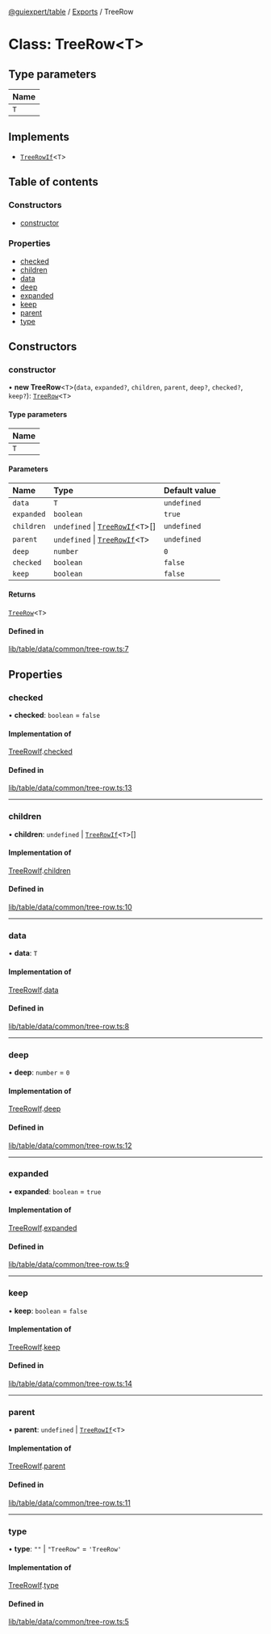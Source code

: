 [@guiexpert/table](../README.md) / [Exports](../modules.md) / TreeRow

# Class: TreeRow\<T\>

## Type parameters

| Name |
| :------ |
| `T` |

## Implements

- [`TreeRowIf`](../interfaces/TreeRowIf.md)\<`T`\>

## Table of contents

### Constructors

- [constructor](TreeRow.md#constructor)

### Properties

- [checked](TreeRow.md#checked)
- [children](TreeRow.md#children)
- [data](TreeRow.md#data)
- [deep](TreeRow.md#deep)
- [expanded](TreeRow.md#expanded)
- [keep](TreeRow.md#keep)
- [parent](TreeRow.md#parent)
- [type](TreeRow.md#type)

## Constructors

### constructor

• **new TreeRow**\<`T`\>(`data`, `expanded?`, `children`, `parent`, `deep?`, `checked?`, `keep?`): [`TreeRow`](TreeRow.md)\<`T`\>

#### Type parameters

| Name |
| :------ |
| `T` |

#### Parameters

| Name | Type | Default value |
| :------ | :------ | :------ |
| `data` | `T` | `undefined` |
| `expanded` | `boolean` | `true` |
| `children` | `undefined` \| [`TreeRowIf`](../interfaces/TreeRowIf.md)\<`T`\>[] | `undefined` |
| `parent` | `undefined` \| [`TreeRowIf`](../interfaces/TreeRowIf.md)\<`T`\> | `undefined` |
| `deep` | `number` | `0` |
| `checked` | `boolean` | `false` |
| `keep` | `boolean` | `false` |

#### Returns

[`TreeRow`](TreeRow.md)\<`T`\>

#### Defined in

[lib/table/data/common/tree-row.ts:7](https://github.com/guiexperttable/ge-table/blob/7d8ffe2/libs/table/src/lib/table/data/common/tree-row.ts#L7)

## Properties

### checked

• **checked**: `boolean` = `false`

#### Implementation of

[TreeRowIf](../interfaces/TreeRowIf.md).[checked](../interfaces/TreeRowIf.md#checked)

#### Defined in

[lib/table/data/common/tree-row.ts:13](https://github.com/guiexperttable/ge-table/blob/7d8ffe2/libs/table/src/lib/table/data/common/tree-row.ts#L13)

___

### children

• **children**: `undefined` \| [`TreeRowIf`](../interfaces/TreeRowIf.md)\<`T`\>[]

#### Implementation of

[TreeRowIf](../interfaces/TreeRowIf.md).[children](../interfaces/TreeRowIf.md#children)

#### Defined in

[lib/table/data/common/tree-row.ts:10](https://github.com/guiexperttable/ge-table/blob/7d8ffe2/libs/table/src/lib/table/data/common/tree-row.ts#L10)

___

### data

• **data**: `T`

#### Implementation of

[TreeRowIf](../interfaces/TreeRowIf.md).[data](../interfaces/TreeRowIf.md#data)

#### Defined in

[lib/table/data/common/tree-row.ts:8](https://github.com/guiexperttable/ge-table/blob/7d8ffe2/libs/table/src/lib/table/data/common/tree-row.ts#L8)

___

### deep

• **deep**: `number` = `0`

#### Implementation of

[TreeRowIf](../interfaces/TreeRowIf.md).[deep](../interfaces/TreeRowIf.md#deep)

#### Defined in

[lib/table/data/common/tree-row.ts:12](https://github.com/guiexperttable/ge-table/blob/7d8ffe2/libs/table/src/lib/table/data/common/tree-row.ts#L12)

___

### expanded

• **expanded**: `boolean` = `true`

#### Implementation of

[TreeRowIf](../interfaces/TreeRowIf.md).[expanded](../interfaces/TreeRowIf.md#expanded)

#### Defined in

[lib/table/data/common/tree-row.ts:9](https://github.com/guiexperttable/ge-table/blob/7d8ffe2/libs/table/src/lib/table/data/common/tree-row.ts#L9)

___

### keep

• **keep**: `boolean` = `false`

#### Implementation of

[TreeRowIf](../interfaces/TreeRowIf.md).[keep](../interfaces/TreeRowIf.md#keep)

#### Defined in

[lib/table/data/common/tree-row.ts:14](https://github.com/guiexperttable/ge-table/blob/7d8ffe2/libs/table/src/lib/table/data/common/tree-row.ts#L14)

___

### parent

• **parent**: `undefined` \| [`TreeRowIf`](../interfaces/TreeRowIf.md)\<`T`\>

#### Implementation of

[TreeRowIf](../interfaces/TreeRowIf.md).[parent](../interfaces/TreeRowIf.md#parent)

#### Defined in

[lib/table/data/common/tree-row.ts:11](https://github.com/guiexperttable/ge-table/blob/7d8ffe2/libs/table/src/lib/table/data/common/tree-row.ts#L11)

___

### type

• **type**: ``""`` \| ``"TreeRow"`` = `'TreeRow'`

#### Implementation of

[TreeRowIf](../interfaces/TreeRowIf.md).[type](../interfaces/TreeRowIf.md#type)

#### Defined in

[lib/table/data/common/tree-row.ts:5](https://github.com/guiexperttable/ge-table/blob/7d8ffe2/libs/table/src/lib/table/data/common/tree-row.ts#L5)

